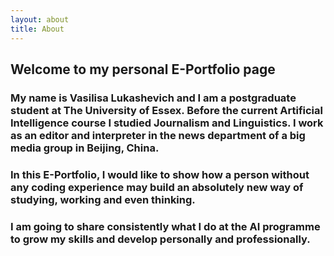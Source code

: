 ```yaml
---
layout: about
title: About
---
```


## Welcome to my personal E-Portfolio page

### My name is Vasilisa Lukashevich and I am a postgraduate student at The University of Essex. Before the current Artificial Intelligence course I studied Journalism and Linguistics. I work as an editor and interpreter in the news department of a big media group in Beijing, China.

### In this E-Portfolio, I would like to show how a person without any coding experience may build an absolutely new way of studying, working and even thinking. 

### I am going to share consistently what I do at the AI programme to grow my skills and develop personally and professionally. 




